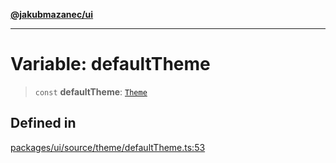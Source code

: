 [**@jakubmazanec/ui**](../README.md)

---

# Variable: defaultTheme

> `const` **defaultTheme**: [`Theme`](../type-aliases/Theme.md)

## Defined in

[packages/ui/source/theme/defaultTheme.ts:53](https://github.com/jakubmazanec/tools/blob/4bb343d3736e4f9f11a014de3241c6054262151e/packages/ui/source/theme/defaultTheme.ts#L53)
